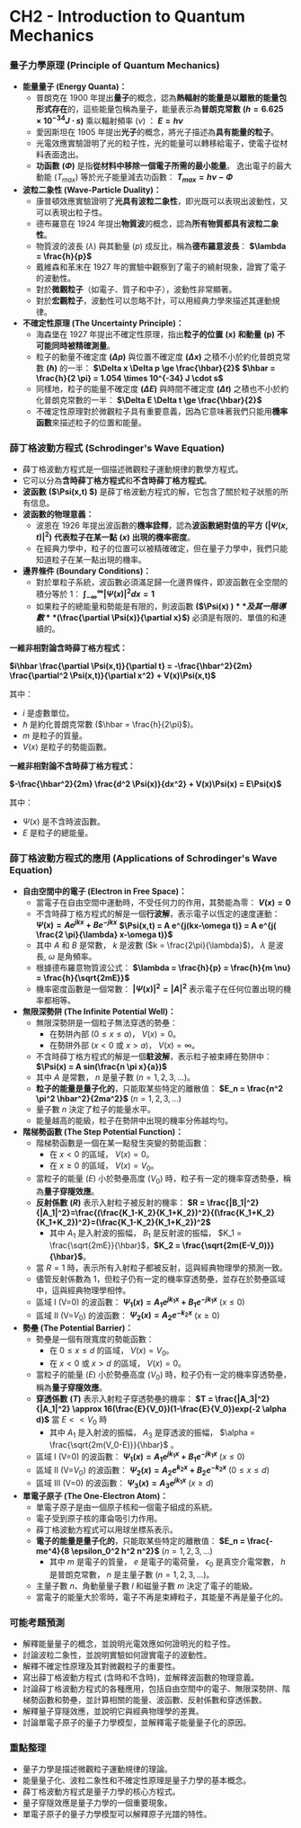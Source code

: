 # CH2 - Introduction to Quantum Mechanics

### 量子力學原理 (Principle of Quantum Mechanics)

*   **能量量子 (Energy Quanta)：**
    *   普朗克在 1900 年提出**量子**的概念，認為**熱輻射的能量是以離散的能量包形式存在**的，這些能量包稱為量子，能量表示為**普朗克常數**  **$(h=6.625 \times 10^{-34} J \cdot s)$** 乘以輻射頻率  $(\nu)$  ：
        **$E = h\nu$**
    *   愛因斯坦在 1905 年提出**光子**的概念，將光子描述為**具有能量的粒子**。
    *   光電效應實驗證明了光的粒子性，光的能量可以轉移給電子，使電子從材料表面逸出。
    *   **功函數**  **($\Phi$)**  是指**從材料中移除一個電子所需的最小能量**。 逸出電子的最大動能  $(T_{max})$  等於光子能量減去功函數：
        **$T_{max} = h\nu - \Phi$**
*   **波粒二象性 (Wave-Particle Duality)：**
    *   康普頓效應實驗證明了**光具有波粒二象性**，即光既可以表現出波動性，又可以表現出粒子性。
    *   德布羅意在 1924 年提出**物質波**的概念，認為**所有物質都具有波粒二象性**。
    *   物質波的波長  ($\lambda$)  與其動量  $(p)$  成反比，稱為**德布羅意波長**：
        **$\lambda = \frac{h}{p}$**
    *   戴維森和革末在 1927 年的實驗中觀察到了電子的繞射現象，證實了電子的波動性。
    *   對於**微觀粒子**（如電子、質子和中子），波動性非常顯著。
    *   對於**宏觀粒子**，波動性可以忽略不計，可以用經典力學來描述其運動規律。
*   **不確定性原理 (The Uncertainty Principle)：**
    *   海森堡在 1927 年提出不確定性原理，指出**粒子的位置**  **(x)**  **和動量**  **(p)**  **不可能同時被精確測量**。
    *   粒子的動量不確定度  **($\Delta p$)**  與位置不確定度  **($\Delta x$)**  之積不小於約化普朗克常數  **($\hbar$)**  的一半：
        **$\Delta x \Delta p \ge \frac{\hbar}{2}$**
        **$\hbar = \frac{h}{2 \pi} = 1.054 \times 10^{-34} J \cdot s$**
    *   同樣地，粒子的能量不確定度  **($\Delta E$)**  與時間不確定度  **($\Delta t$)**  之積也不小於約化普朗克常數的一半：
        **$\Delta E \Delta t \ge \frac{\hbar}{2}$**
    *   不確定性原理對於微觀粒子具有重要意義，因為它意味著我們只能用**機率函數**來描述粒子的位置和能量。

### 薛丁格波動方程式 (Schrodinger's Wave Equation)

*   薛丁格波動方程式是一個描述微觀粒子運動規律的數學方程式。
*   它可以分為**含時薛丁格方程式**和**不含時薛丁格方程式**。
*   **波函數**  **($\Psi(x,t) $)**  是薛丁格波動方程式的解，它包含了關於粒子狀態的所有信息。
*   **波函數的物理意義：**
    *   波恩在 1926 年提出波函數的**機率詮釋**，認為**波函數絕對值的平方**  **($|\Psi(x,t)|^2$)**  **代表粒子在某一點**  **($x$)**  **出現的機率密度**。
    *   在經典力學中，粒子的位置可以被精確確定，但在量子力學中，我們只能知道粒子在某一點出現的機率。
*   **邊界條件 (Boundary Conditions)：**
    *   對於單粒子系統，波函數必須滿足歸一化邊界條件，即波函數在全空間的積分等於 1：
        **$\int_{-\infty}^{\infty} |\Psi(x)|^2 dx = 1$**
    *   如果粒子的總能量和勢能是有限的，則波函數  **($\Psi(x) $)**  及其一階導數  **($\frac{\partial \Psi(x)}{\partial x}$)**  必須是有限的、單值的和連續的。

**一維非相對論含時薛丁格方程式：**

  **$i\hbar \frac{\partial \Psi(x,t)}{\partial t} = -\frac{\hbar^2}{2m} \frac{\partial^2 \Psi(x,t)}{\partial x^2} + V(x)\Psi(x,t)$**

其中：

*   $i$ 是虛數單位。
*   $\hbar$ 是約化普朗克常數  ($\hbar = \frac{h}{2\pi}$)。
*   $m$ 是粒子的質量。
*   $V(x)$ 是粒子的勢能函數。

**一維非相對論不含時薛丁格方程式：**

  **$-\frac{\hbar^2}{2m} \frac{d^2 \Psi(x)}{dx^2} + V(x)\Psi(x) = E\Psi(x)$**

其中：

*   $\Psi(x)$ 是不含時波函數。
*   $E$ 是粒子的總能量。

### 薛丁格波動方程式的應用 (Applications of Schrodinger's Wave Equation)

*   **自由空間中的電子 (Electron in Free Space)：**
    *   當電子在自由空間中運動時，不受任何力的作用，其勢能為零：
        **$V(x) = 0$**
    *   不含時薛丁格方程式的解是一個**行波解**，表示電子以恆定的速度運動：
        **$\Psi(x) = A e^{jkx} + B e^{-jkx}$**
        **$\Psi(x,t) = A e^{j(kx-\omega t)} = A e^{j( \frac{2 \pi}{\lambda} x-\omega t)}$**
    *   其中  $A$  和  $B$  是常數， $k$  是波數  ($k = \frac{2\pi}{\lambda}$)， $\lambda$  是波長,  $\omega$  是角頻率。
    *   根據德布羅意物質波公式：
        **$\lambda = \frac{h}{p} = \frac{h}{m \nu} = \frac{h}{\sqrt{2mE}}$** 
    *   機率密度函數是一個常數：
        **$|\Psi(x)|^2 = |A|^2$**
        表示電子在任何位置出現的機率都相等。
*   **無限深勢阱 (The Infinite Potential Well)：**
    *   無限深勢阱是一個粒子無法穿透的勢壘：
        *   在勢阱內部  ($0 \le x \le a$)， $V(x) = 0$。
        *   在勢阱外部  ($x < 0$ 或  $x > a$)， $V(x) = \infty$。
    *   不含時薛丁格方程式的解是一個**駐波解**，表示粒子被束縛在勢阱中：
        **$\Psi(x) = A sin(\frac{n \pi x}{a})$**
    *   其中  $A$  是常數， $n$  是量子數  ($n = 1, 2, 3, ...$)。
    *   **粒子的能量是量子化的**，只能取某些特定的離散值：
        **$E_n = \frac{n^2 \pi^2 \hbar^2}{2ma^2}$**  ($n = 1, 2, 3, ...$)
    *   量子數  $n$  決定了粒子的能量水平。
    *   能量越高的能級，粒子在勢阱中出現的機率分佈越均勻。
*   **階梯勢函數 (The Step Potential Function)：**
    *   階梯勢函數是一個在某一點發生突變的勢能函數：
        *   在  $x < 0$  的區域， $V(x) = 0$。
        *   在  $x \ge 0$  的區域， $V(x) = V_0$。
    *   當粒子的能量  ($E$)  小於勢壘高度  ($V_0$)  時，粒子有一定的機率穿透勢壘，稱為**量子穿隧效應**。
    *   **反射係數**  **($R$)**  表示入射粒子被反射的機率：
        **$R = \frac{|B_1|^2}{|A_1|^2}=\frac{(\frac{K_1-K_2}{K_1+K_2})^2}{(\frac{K_1+K_2}{K_1+K_2})^2}=(\frac{K_1-K_2}{K_1+K_2})^2$**
        *   其中  $A_1$  是入射波的振幅， $B_1$  是反射波的振幅， $K_1 = \frac{\sqrt{2mE}}{\hbar}$，**$K_2 = \frac{\sqrt{2m(E-V_0)}}{\hbar}$**。
    *   當  $R=1$  時，表示所有入射粒子都被反射，這與經典物理學的預測一致。
    *   儘管反射係數為 1，但粒子仍有一定的機率穿透勢壘，並存在於勢壘區域中，這與經典物理學相悖。
    *   區域 I (V=0) 的波函數：
        **$\Psi_1(x) = A_1 e^{jk_1 x}+B_1 e^{-jk_1 x}$**  ($x \le 0$)
    *   區域 II (V=$V_0$) 的波函數：
        **$\Psi_2(x) = A_2 e^{-k_2 x}$**  ($x \ge 0$)
*   **勢壘 (The Potential Barrier)：**
    *   勢壘是一個有限寬度的勢能函數：
        *   在  $0 \le x \le d$  的區域， $V(x) = V_0$。
        *   在  $x < 0$  或  $x > d$  的區域， $V(x) = 0$。
    *   當粒子的能量  ($E$)  小於勢壘高度  ($V_0$)  時，粒子仍有一定的機率穿透勢壘，稱為**量子穿隧效應**。
    *   **穿透係數**  **($T$)**  表示入射粒子穿透勢壘的機率：
        **$T = \frac{|A_3|^2}{|A_1|^2} \approx 16(\frac{E}{V_0})(1-\frac{E}{V_0})exp(-2 \alpha d)$**  當 $E << V_0$ 時
        *   其中  $A_1$  是入射波的振幅， $A_3$  是穿透波的振幅， $\alpha = \frac{\sqrt{2m(V_0-E)}}{\hbar}$ 。
    *   區域 I (V=0) 的波函數：
        **$\Psi_1(x) = A_1 e^{jk_1 x}+B_1 e^{-jk_1 x}$**  ($x \le 0$)
    *   區域 II (V=$V_0$) 的波函數：
        **$\Psi_2(x) = A_2 e^{k_2 x}+B_2 e^{-k_2 x}$**  ($0 \le x \le d$)
    *   區域 III (V=0) 的波函數：
        **$\Psi_3(x) = A_3 e^{jk_1 x}$**  ($x \ge d$)
*   **單電子原子 (The One-Electron Atom)：**
    *   單電子原子是由一個原子核和一個電子組成的系統。
    *   電子受到原子核的庫侖吸引力作用。
    *   薛丁格波動方程式可以用球坐標系表示。
    *   **電子的能量是量子化的**，只能取某些特定的離散值：
        **$E_n = \frac{-me^4}{8 \epsilon_0^2 h^2 n^2}$**  ($n = 1, 2, 3, ...$)
        *   其中  $m$  是電子的質量， $e$  是電子的電荷量， $\epsilon_0$  是真空介電常數， $h$  是普朗克常數， $n$  是主量子數  ($n = 1, 2, 3, ...$)。
    *   主量子數  $n$、角動量量子數  $l$  和磁量子數  $m$  決定了電子的能級。
    *   當電子的能量大於零時，電子不再是束縛粒子，其能量不再是量子化的。

### 可能考題預測

*   解釋能量量子的概念，並說明光電效應如何證明光的粒子性。
*   討論波粒二象性，並說明實驗如何證實電子的波動性。
*   解釋不確定性原理及其對微觀粒子的重要性。
*   寫出薛丁格波動方程式 (含時和不含時)，並解釋波函數的物理意義。
*   討論薛丁格波動方程式的各種應用，包括自由空間中的電子、無限深勢阱、階梯勢函數和勢壘，並計算相關的能量、波函數、反射係數和穿透係數。
*   解釋量子穿隧效應，並說明它與經典物理學的差異。
*   討論單電子原子的量子力學模型，並解釋電子能量量子化的原因。

### 重點整理

*   量子力學是描述微觀粒子運動規律的理論。
*   能量量子化、波粒二象性和不確定性原理是量子力學的基本概念。
*   薛丁格波動方程式是量子力學的核心方程式。
*   量子穿隧效應是量子力學的一個重要現象。
*   單電子原子的量子力學模型可以解釋原子光譜的特性。

